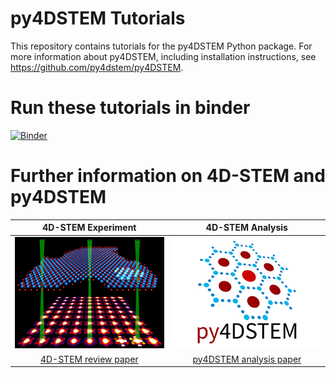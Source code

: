 # py4DSTEM Tutorials

This repository contains tutorials for the py4DSTEM Python package.  For more information about py4DSTEM, including installation instructions, see https://github.com/py4dstem/py4DSTEM.


# Run these tutorials in binder
[![Binder](https://mybinder.org/badge_logo.svg)](https://mybinder.org/v2/gh/py4dstem/py4DSTEM_tutorials/structure_change?urlpath=lab/tree/notebooks/Index.ipynb)


# Further information on 4D-STEM and py4DSTEM

4D-STEM Experiment  |  4D-STEM Analysis
:-------------------------:|:-------------------------:
![4D-STEM schematic](images/schematic4DSTEM.png)  |  ![py4DSTEM logo](/images/py4DSTEM_logo.png)
[4D-STEM review paper](https://doi.org/10.1017/S1431927619000497) | [py4DSTEM analysis paper](https://doi.org/10.1017/S1431927621000477)





